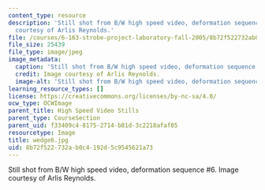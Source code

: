 ```yaml
---
content_type: resource
description: 'Still shot from B/W high speed video, deformation sequence #6. Image
  courtesy of Arlis Reynolds.'
file: /courses/6-163-strobe-project-laboratory-fall-2005/8b72f522732ab0c4192d5c9545621a73_wedge6.jpg
file_size: 25439
file_type: image/jpeg
image_metadata:
  caption: 'Still shot from B/W high speed video, deformation sequence #6.'
  credit: Image courtesy of Arlis Reynolds.
  image-alt: 'Still shot from B/W high speed video, deformation sequence #6.'
learning_resource_types: []
license: https://creativecommons.org/licenses/by-nc-sa/4.0/
ocw_type: OCWImage
parent_title: High Speed Video Stills
parent_type: CourseSection
parent_uid: f33409c4-8175-2714-b81d-3c2218afaf85
resourcetype: Image
title: wedge6.jpg
uid: 8b72f522-732a-b0c4-192d-5c9545621a73
---
```

Still shot from B/W high speed video, deformation sequence #6. Image courtesy of Arlis Reynolds.